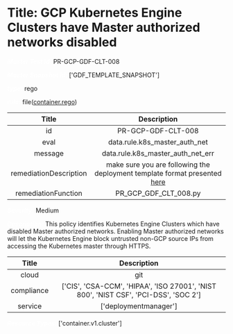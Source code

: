 



# Title: GCP Kubernetes Engine Clusters have Master authorized networks disabled


***<font color="white">Master Test Id:</font>*** PR-GCP-GDF-CLT-008

***<font color="white">Master Snapshot Id:</font>*** ['GDF_TEMPLATE_SNAPSHOT']

***<font color="white">type:</font>*** rego

***<font color="white">rule:</font>*** file([container.rego])  
  
  
  
  

|Title|Description|
| :---: | :---: |
|id|PR-GCP-GDF-CLT-008|
|eval|data.rule.k8s_master_auth_net|
|message|data.rule.k8s_master_auth_net_err|
|remediationDescription|make sure you are following the deployment template format presented <a href='https://cloud.google.com/kubernetes-engine/docs/reference/rest/v1/projects.locations.clusters' target='_blank'>here</a>|
|remediationFunction|PR_GCP_GDF_CLT_008.py|


***<font color="white">Severity:</font>*** Medium

***<font color="white">Description:</font>*** This policy identifies Kubernetes Engine Clusters which have disabled Master authorized networks. Enabling Master authorized networks will let the Kubernetes Engine block untrusted non-GCP source IPs from accessing the Kubernetes master through HTTPS.  
  
  

|Title|Description|
| :---: | :---: |
|cloud|git|
|compliance|['CIS', 'CSA-CCM', 'HIPAA', 'ISO 27001', 'NIST 800', 'NIST CSF', 'PCI-DSS', 'SOC 2']|
|service|['deploymentmanager']|


***<font color="white">Resource Types:</font>*** ['container.v1.cluster']


[container.rego]: https://github.com/prancer-io/prancer-compliance-test/tree/master/google/iac/container.rego
